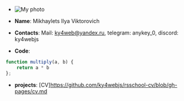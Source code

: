 * ![My photo](https://avatars.githubusercontent.com/u/138355981?s=400&u=b8624ed82d74dd2c8d35098bb0ac6c129234a442&v=4)

* **Name**:
Mikhaylets Ilya Viktorovich


* **Contacts**:
Mail: ky4web@yandex.ru, telegram: anykey_0, discord: ky4webjs


* **Code**:
```javascript
function multiply(a, b) {
    return a * b
};
```

* **projects**:
[CV]https://github.com/ky4webjs/rsschool-cv/blob/gh-pages/cv.md